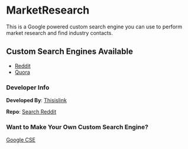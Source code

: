 # MarketResearch
This is a Google powered custom search engine you can use to perform market research and find industry contacts.

## Custom Search Engines Available
* [Reddit](https://reddit.com)
* [Quora](https://quora.com)

### Developer Info

**Developed By**: [Thisislink](https://github.com/thisislink)

**Repo**: [Search Reddit](https://github.com/thisislink/SearchReddit)

### Want to Make Your Own Custom Search Engine?
[Google CSE](https://programmablesearchengine.google.com/about/)
